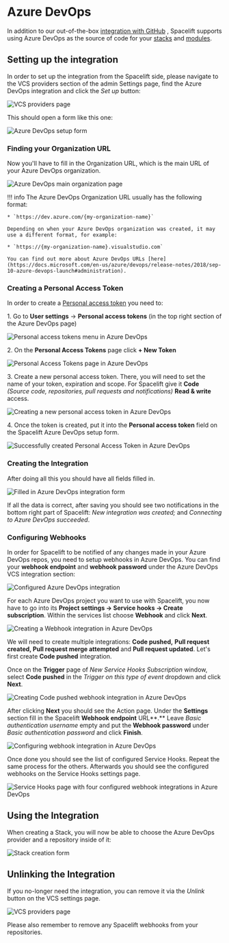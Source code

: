 # Azure DevOps

In addition to our out-of-the-box [integration with GitHub](github.md) , Spacelift supports using Azure DevOps as the source of code for your [stacks](../../concepts/stack/) and [modules](../../vendors/terraform/module-registry.md).

## Setting up the integration

In order to set up the integration from the Spacelift side, please navigate to the VCS providers section of the admin Settings page, find the Azure DevOps integration and click the _Set up_ button:

![VCS providers page](<../../assets/screenshots/image (88).png>)

This should open a form like this one:

![Azure DevOps setup form](<../../assets/screenshots/image (89).png>)

### Finding your Organization URL

Now you'll have to fill in the Organization URL, which is the main URL of your Azure DevOps organization.

![Azure DevOps main organization page](../../assets/screenshots/azureDevOps1.png)

!!! info
    The Azure DevOps Organization URL usually has the following format:

    * `https://dev.azure.com/{my-organization-name}`

    Depending on when your Azure DevOps organization was created, it may use a different format, for example:

    * `https://{my-organization-name}.visualstudio.com`

    You can find out more about Azure DevOps URLs [here](https://docs.microsoft.com/en-us/azure/devops/release-notes/2018/sep-10-azure-devops-launch#administration).

### Creating a Personal Access Token

In order to create a [Personal access token](https://docs.microsoft.com/en-us/azure/devops/organizations/accounts/use-personal-access-tokens-to-authenticate) you need to:

1\. Go to **User settings** -> **Personal access tokens** (in the top right section of the Azure DevOps page)

![Personal access tokens menu in Azure DevOps](../../assets/screenshots/azureDevOpsPersonalAccessToken1.png)

2\. On the **Personal Access Tokens** page click **+ New Token**

![Personal Access Tokens page in Azure DevOps](../../assets/screenshots/azureDevOpsPersonalAccessToken3.png)

3\. Create a new personal access token. There, you will need to set the name of your token, expiration and scope. For Spacelift give it **Code** _(Source code, repositories, pull requests and notifications)_ **Read & write** access.

![Creating a new personal access token in Azure DevOps](../../assets/screenshots/azureDevOps-personalAccessToken3.png)

4\. Once the token is created, put it into the **Personal access token** field on the Spacelift Azure DevOps setup form.

![Successfully created Personal Access Token in Azure DevOps](../../assets/screenshots/azureDevOpsPeronalAccessToken5.png)

### Creating the Integration

After doing all this you should have all fields filled in.

![Filled in Azure DevOps integration form](../../assets/screenshots/azureDevOpsPeronalAccessToken6.png)

If all the data is correct, after saving you should see two notifications in the bottom right part of Spacelift: _New integration was created;_ and _Connecting to Azure DevOps succeeded_.

### Configuring Webhooks

In order for Spacelift to be notified of any changes made in your Azure DevOps repos, you need to setup webhooks in Azure DevOps. You can find your **webhook endpoint** and **webhook password** under the Azure DevOps VCS integration section:

![Configured Azure DevOps integration](<../../assets/screenshots/image (92).png>)

For each Azure DevOps project you want to use with Spacelift, you now have to go into its **Project settings -> Service hooks -> Create subscription**. Within the services list choose **Webhook** and click **Next**.

![Creating a Webhook integration in Azure DevOps](../../assets/screenshots/azureWebhooks1.gif)

We will need to create multiple integrations: **Code pushed,** **Pull request created, Pull request merge attempted** and **Pull request updated**. Let's first create **Code pushed** integration.

Once on the **Trigger** page of _New Service Hooks Subscription_ window, select **Code pushed** in the _Trigger on this type of event_ dropdown and click **Next**.

![Creating Code pushed webhook integration in Azure DevOps](../../assets/screenshots/azureWebhooks2.png)

After clicking **Next** you should see the Action page. Under the **Settings** section fill in the Spacelift **Webhook endpoint** URL**.** Leave _Basic authentication username_ empty and put the **Webhook password** under _Basic authentication password_ and click **Finish**.

![Configuring webhook integration in Azure DevOps](../../assets/screenshots/azureWebhooks3.png)

Once done you should see the list of configured Service Hooks. Repeat the same process for the others. Afterwards you should see the configured webhooks on the Service Hooks settings page.

![Service Hooks page with four configured webhook integrations in Azure DevOps](<../../assets/screenshots/image (108) (1).png>)

## Using the Integration

When creating a Stack, you will now be able to choose the Azure DevOps provider and a repository inside of it:

![Stack creation form](<../../assets/screenshots/image (93).png>)

## Unlinking the Integration

If you no-longer need the integration, you can remove it via the _Unlink_ button on the VCS settings page.

![VCS providers page](<../../assets/screenshots/image (94).png>)

Please also remember to remove any Spacelift webhooks from your repositories.
